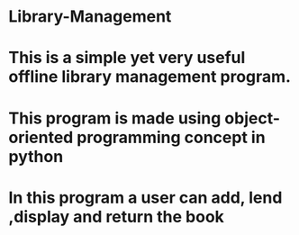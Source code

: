# Library-Management
# This is a simple yet very useful offline library management program.
# This program is made using object-oriented programming concept in python
# In this program a user can add, lend ,display and return the book
